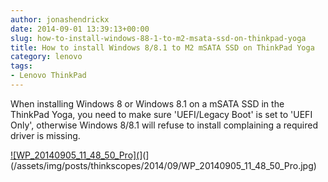 ```yaml
---
author: jonashendrickx
date: 2014-09-01 13:39:13+00:00
slug: how-to-install-windows-88-1-to-m2-msata-ssd-on-thinkpad-yoga
title: How to install Windows 8/8.1 to M2 mSATA SSD on ThinkPad Yoga
category: lenovo
tags:
- Lenovo ThinkPad
---
```

When installing Windows 8 or Windows 8.1 on a mSATA SSD in the ThinkPad Yoga, you need to make sure 'UEFI/Legacy Boot' is set to 'UEFI Only', otherwise Windows 8/8.1 will refuse to install complaining a required driver is missing.

[![WP_20140905_11_48_50_Pro](](/assets/img/posts/thinkscopes/2014/09/WP_20140905_11_48_50_Pro.jpg)](](/assets/img/posts/thinkscopes/2014/09/WP_20140905_11_48_50_Pro.jpg)
